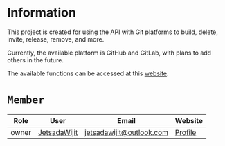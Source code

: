# Information

This project is created for using the API with Git platforms to build, delete, invite, release, remove, and more.

Currently, the available platform is GitHub and GitLab, with plans to add others in the future.

The available functions can be accessed at this [website](https://jetsadawijit.github.io/npmjs-website/).

# `Member`

|Role|User|Email|Website|
|-|-|-|-|
|owner|[JetsadaWijit](https://github.com/JetsadaWijit)|jetsadawijit@outlook.com|[Profile](https://jetsadawijit.github.io)|

